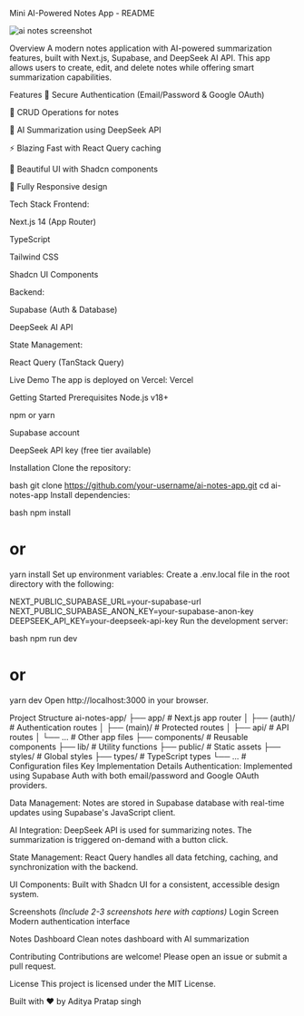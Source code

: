Mini AI-Powered Notes App - README

![ai notes screenshot](https://github.com/user-attachments/assets/f6eb0879-c7ab-4ff2-9d69-bb1d59ffaf66)


Overview
A modern notes application with AI-powered summarization features, built with Next.js, Supabase, and DeepSeek AI API. This app allows users to create, edit, and delete notes while offering smart summarization capabilities.

Features
🔐 Secure Authentication (Email/Password & Google OAuth)

📝 CRUD Operations for notes

🧠 AI Summarization using DeepSeek API

⚡ Blazing Fast with React Query caching

🎨 Beautiful UI with Shadcn components

📱 Fully Responsive design

Tech Stack
Frontend:

Next.js 14 (App Router)

TypeScript

Tailwind CSS

Shadcn UI Components

Backend:

Supabase (Auth & Database)

DeepSeek AI API

State Management:

React Query (TanStack Query)

Live Demo
The app is deployed on Vercel:
Vercel

Getting Started
Prerequisites
Node.js v18+

npm or yarn

Supabase account

DeepSeek API key (free tier available)

Installation
Clone the repository:

bash
git clone https://github.com/your-username/ai-notes-app.git
cd ai-notes-app
Install dependencies:

bash
npm install
# or
yarn install
Set up environment variables:
Create a .env.local file in the root directory with the following:

NEXT_PUBLIC_SUPABASE_URL=your-supabase-url
NEXT_PUBLIC_SUPABASE_ANON_KEY=your-supabase-anon-key
DEEPSEEK_API_KEY=your-deepseek-api-key
Run the development server:

bash
npm run dev
# or
yarn dev
Open http://localhost:3000 in your browser.

Project Structure
ai-notes-app/
├── app/                    # Next.js app router
│   ├── (auth)/             # Authentication routes
│   ├── (main)/             # Protected routes
│   ├── api/                # API routes
│   └── ...                 # Other app files
├── components/             # Reusable components
├── lib/                    # Utility functions
├── public/                 # Static assets
├── styles/                 # Global styles
├── types/                  # TypeScript types
└── ...                     # Configuration files
Key Implementation Details
Authentication: Implemented using Supabase Auth with both email/password and Google OAuth providers.

Data Management: Notes are stored in Supabase database with real-time updates using Supabase's JavaScript client.

AI Integration: DeepSeek API is used for summarizing notes. The summarization is triggered on-demand with a button click.

State Management: React Query handles all data fetching, caching, and synchronization with the backend.

UI Components: Built with Shadcn UI for a consistent, accessible design system.

Screenshots
*(Include 2-3 screenshots here with captions)*
Login Screen
Modern authentication interface

Notes Dashboard
Clean notes dashboard with AI summarization

Contributing
Contributions are welcome! Please open an issue or submit a pull request.

License
This project is licensed under the MIT License.

Built with ❤️ by Aditya Pratap singh  
